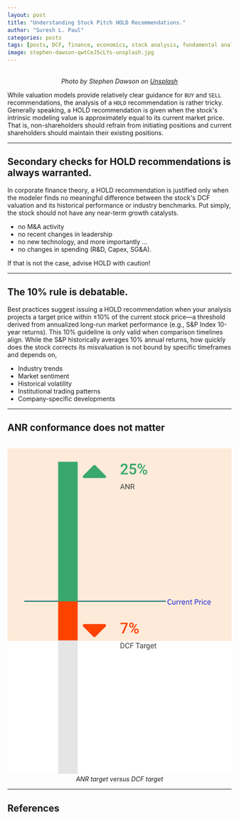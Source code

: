 ```yaml
---
layout: post
title: "Understanding Stock Pitch HOLD Recommendations."
author: "Suresh L. Paul"
categories: posts
tags: [posts, DCF, finance, economics, stock analysis, fundamental analysis, wacc]
image: stephen-dawson-qwtCeJ5cLYs-unsplash.jpg
---
```


<p align="center">
  <br>
  <em>Photo by Stephen Dawson on <a href="https://unsplash.com/photos/turned-on-monitoring-screen-qwtCeJ5cLYs">Unsplash</a></em>
</p>



While valuation models provide relatively clear guidance for `BUY` and `SELL` recommendations, the analysis of a `HOLD` recommendation is rather tricky. Generally speaking, a HOLD recommendation is given when the stock's intrinsic modeling value is approximately equal to its current market price. That is, non-shareholders should refrain from initiating positions and current shareholders should maintain their existing positions.


***


## Secondary checks for HOLD recommendations is always warranted.

In corporate finance theory, a HOLD recommendation is justified only when the modeler finds no meaningful difference between the stock's DCF valuation and its historical performance or industry benchmarks. Put simply, the stock should not have any near-term growth catalysts.

- no M&A activity
- no recent changes in leadership
- no new technology, and more importantly ...
- no changes in spending (R&D, Capex, SG&A).

If that is not the case, advise HOLD with caution!


***


## The 10% rule is debatable.

Best practices suggest issuing a HOLD recommendation when your analysis projects a target price within ±10% of the current stock price—a threshold derived from annualized long-run market performance (e.g., S&P Index 10-year returns). This 10% guideline is only valid when comparison timelines align. While the S&P historically averages 10% annual returns, how quickly does the stock corrects its misvaluation is not bound by specific timeframes and depends on, 

- Industry trends
- Market sentiment
- Historical volatility
- Institutional trading patterns
- Company-specific developments


***


## ANR conformance does not matter



<p align="center">
  <br>
  <img src="assets/img/hold-recommendations.png" alt="ANR target versus DCF target">
  <em>ANR target versus DCF target</em>
</p>


***

## References

[^1]: Energy, Water, and Land for waste disposal.
[^2]: GPUs (Graphics Processing Units), DGX Systems, HGX Platforms, CUDA, TensorRT SDK, and assorted NVIDIA AI Software and Networking Products.
[^3]: Web 3.0, also known as Web3, refers to the next generation of the internet, which emphasizes decentralization, user control, and improved data privacy and security, using blockchain technologies, cryptocurrencies, and decentralized applications (dApps).
[^4]: One-fourth of all global startup investments, roughly about 25 billion US dollars in 2023, went to the artificial intelligence sector startups, increasing the overall global artificial intelligence market to about 142.3 billion US dollars. AI's anticipated market value by 2025 is 200 billion US dollars. 22 percent of publicly traded firms are aggressively pursuing the integration of AI across a wide variety of technology products.
[^5]: Roughly 90 percent of startup ventures end in failure. In the artificial intelligence sector, only about 20 percent, 25 percent, 40 percent, and 50 percent of startups succeed in the eCommerce and Healthcare, FinTech, EduTech, and gaming industries, respectively.
[^6]: LLMs are unlikely to be one size fits all. Most artificial intelligence products built on today's large language models offer similar retail experiences for customers.
[^7]: See [https://www.iea.org/reports/electricity-2024/executive-summary](https://www.iea.org/reports/electricity-2024/executive-summary)
[^8]: For example, Bitcoin mining.
[^9]: See [https://blog.google/outreach-initiatives/sustainability/our-commitment-to-climate-conscious-data-center-cooling/](https://blog.google/outreach-initiatives/sustainability/our-commitment-to-climate-conscious-data-center-cooling/)
[^10]: See [https://query.prod.cms.rt.microsoft.com/cms/api/am/binary/RW15mgm](https://query.prod.cms.rt.microsoft.com/cms/api/am/binary/RW15mgm)
[^11]: See [https://sustainability.aboutamazon.com/natural-resources/water](https://sustainability.aboutamazon.com/natural-resources/water)